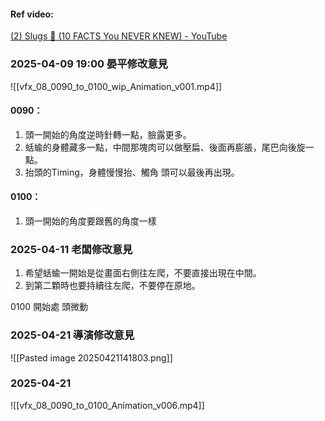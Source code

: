 #### Ref video:
[(2) Slugs 🤩 (10 FACTS You NEVER KNEW) - YouTube](https://www.youtube.com/watch?v=BhGgyEzsMBk)

### 2025-04-09 19:00 晏平修改意見
![[vfx_08_0090_to_0100_wip_Animation_v001.mp4]]
#### 0090：
1. 頭一開始的角度逆時針轉一點，臉露更多。
2. 蛞蝓的身體藏多一點，中間那塊肉可以做壓扁、後面再膨脹，尾巴向後旋一點。
3. 抬頭的Timing，身體慢慢抬、觸角 頭可以最後再出現。

#### 0100：
1. 頭一開始的角度要跟舊的角度一樣

### 2025-04-11 老闆修改意見
1. 希望蛞蝓一開始是從畫面右側往左爬，不要直接出現在中間。 
2. 到第二顆時也要持續往左爬，不要停在原地。

0100
開始處 頭微動

### 2025-04-21 導演修改意見
![[Pasted image 20250421141803.png]]


### 2025-04-21
![[vfx_08_0090_to_0100_Animation_v006.mp4]]
